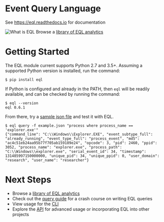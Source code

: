 # Event Query Language
See https://eql.readthedocs.io for documentation

![](docs/_static/eql-whoami.jpg "What is EQL")
Browse a [library of EQL analytics](https://eqllib.readthedocs.io)

# Getting Started

The EQL module current supports Python 2.7 and 3.5+. Assuming a supported Python version is installed, run the command:

```console
$ pip install eql
```

If Python is configured and already in the PATH, then ``eql`` will be readily available, and can be checked by running the command:

```console
$ eql --version
eql 0.6.1
```

From there, try a [sample json file](docs/_static/example.json) and test it with EQL.

```console
$ eql query -f example.json "process where process_name == 'explorer.exe'"
{"command_line": "C:\\Windows\\Explorer.EXE", "event_subtype_full": "already_running", "event_type_full": "process_event", "md5": "ac4c51eb24aa95b77f705ab159189e24", "opcode": 3, "pid": 2460, "ppid": 3052, "process_name": "explorer.exe", "process_path": "C:\\Windows\\explorer.exe", "serial_event_id": 34, "timestamp": 131485997150000000, "unique_pid": 34, "unique_ppid": 0, "user_domain": "research", "user_name": "researcher"}
```

# Next Steps
- Browse a [library of EQL analytics](https://eqllib.readthedocs.io)
- Check out the [query guide](https://eql.readthedocs.io/en/latest/query-guide/index.html) for a crash course on writing EQL queries
- View usage for the [CLI](https://eql.readthedocs.io/en/latest/cli.html)
- Explore the [API](https://eql.readthedocs.io/en/latest/api/index.html) for advanced usage or incorporating EQL into other projects
